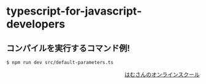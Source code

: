 # typescript-for-javascript-developers

## コンパイルを実行するコマンド例!

    $ npm run dev src/default-parameters.ts

<div align='right'>

[はむさんのオンラインスクール](https://diveintohacking.com/)

</div>
